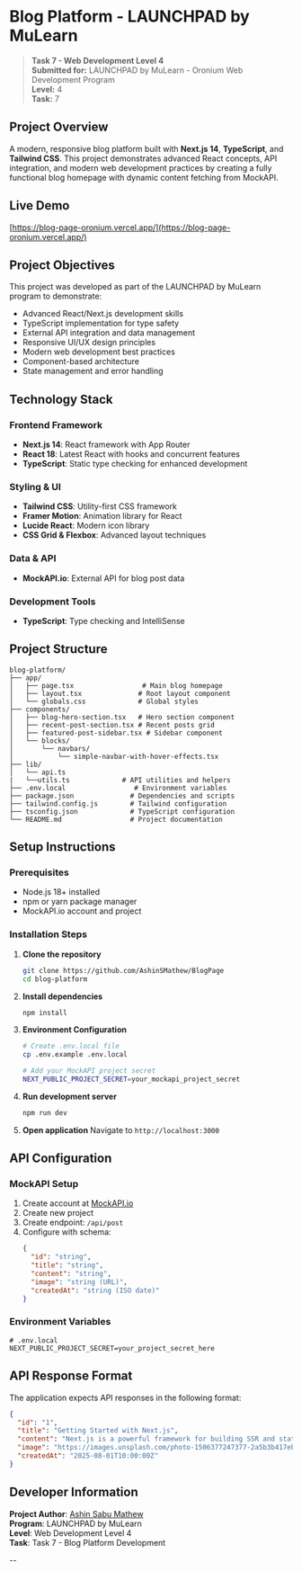# Blog Platform - LAUNCHPAD by MuLearn

> **Task 7 - Web Development Level 4**  
> **Submitted for:** LAUNCHPAD by MuLearn - Oronium Web Development Program  
> **Level:** 4  
> **Task:** 7

## Project Overview

A modern, responsive blog platform built with **Next.js 14**, **TypeScript**, and **Tailwind CSS**. This project demonstrates advanced React concepts, API integration, and modern web development practices by creating a fully functional blog homepage with dynamic content fetching from MockAPI.

## Live Demo

[https://blog-page-oronium.vercel.app/](https://blog-page-oronium.vercel.app/)

## Project Objectives

This project was developed as part of the LAUNCHPAD by MuLearn program to demonstrate:

- Advanced React/Next.js development skills
- TypeScript implementation for type safety
- External API integration and data management
- Responsive UI/UX design principles
- Modern web development best practices
- Component-based architecture
- State management and error handling


## Technology Stack

### **Frontend Framework**
- **Next.js 14**: React framework with App Router
- **React 18**: Latest React with hooks and concurrent features
- **TypeScript**: Static type checking for enhanced development

### **Styling & UI**
- **Tailwind CSS**: Utility-first CSS framework
- **Framer Motion**: Animation library for React
- **Lucide React**: Modern icon library
- **CSS Grid & Flexbox**: Advanced layout techniques

### **Data & API**
- **MockAPI.io**: External API for blog post data

### **Development Tools**
- **TypeScript**: Type checking and IntelliSense

## Project Structure

```
blog-platform/
├── app/
│   ├── page.tsx                 # Main blog homepage
│   ├── layout.tsx              # Root layout component
│   └── globals.css             # Global styles
├── components/
│   ├── blog-hero-section.tsx   # Hero section component
│   ├── recent-post-section.tsx # Recent posts grid
│   ├── featured-post-sidebar.tsx # Sidebar component
│   └── blocks/
│       └── navbars/
│           └── simple-navbar-with-hover-effects.tsx
├── lib/
│   └── api.ts 
|   └──utils.ts             # API utilities and helpers
├── .env.local                 # Environment variables
├── package.json              # Dependencies and scripts
├── tailwind.config.js        # Tailwind configuration
├── tsconfig.json             # TypeScript configuration
└── README.md                 # Project documentation
```

## Setup Instructions

### **Prerequisites**
- Node.js 18+ installed
- npm or yarn package manager
- MockAPI.io account and project

### **Installation Steps**

1. **Clone the repository**
   ```bash
   git clone https://github.com/AshinSMathew/BlogPage
   cd blog-platform
   ```

2. **Install dependencies**
   ```bash
   npm install
   ```

3. **Environment Configuration**
   ```bash
   # Create .env.local file
   cp .env.example .env.local
   
   # Add your MockAPI project secret
   NEXT_PUBLIC_PROJECT_SECRET=your_mockapi_project_secret
   ```

4. **Run development server**
   ```bash
   npm run dev
   ```

5. **Open application**
   Navigate to `http://localhost:3000`

## API Configuration

### **MockAPI Setup**
1. Create account at [MockAPI.io](https://mockapi.io)
2. Create new project
3. Create endpoint: `/api/post`
4. Configure with schema:
   ```json
   {
     "id": "string",
     "title": "string",
     "content": "string",
     "image": "string (URL)",
     "createdAt": "string (ISO date)"
   }
   ```

### **Environment Variables**
```env
# .env.local
NEXT_PUBLIC_PROJECT_SECRET=your_project_secret_here
```

## API Response Format

The application expects API responses in the following format:

```json
{
  "id": "1",
  "title": "Getting Started with Next.js",
  "content": "Next.js is a powerful framework for building SSR and static web applications using React.",
  "image": "https://images.unsplash.com/photo-1506377247377-2a5b3b417ebb",
  "createdAt": "2025-08-01T10:00:00Z"
}
```


## Developer Information

**Project Author**: [Ashin Sabu Mathew](https://github.com/AshinSMathew)  
**Program**: LAUNCHPAD by MuLearn  
**Level**: Web Development Level 4  
**Task**: Task 7 - Blog Platform Development  

--